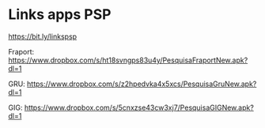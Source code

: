 # Links apps PSP
https://bit.ly/linkspsp

Fraport:
https://www.dropbox.com/s/ht18svngps83u4y/PesquisaFraportNew.apk?dl=1

GRU:
https://www.dropbox.com/s/z2hpedvka4x5xcs/PesquisaGruNew.apk?dl=1

GIG:
https://www.dropbox.com/s/5cnxzse43cw3xj7/PesquisaGIGNew.apk?dl=1





 




